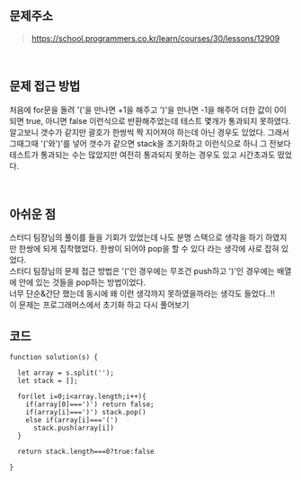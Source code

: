 ## 문제주소

> https://school.programmers.co.kr/learn/courses/30/lessons/12909

</br>

## 문제 접근 방법

처음에 for문을 돌려 '('을 만나면 +1을 해주고 ')'을 만나면 -1을 해주어 더한 값이 0이 되면 true, 아니면 false 이런식으로 반환해주었는데 테스트 몇개가 통과되지 못하였다. 알고보니 갯수가 같지만 괄호가 한쌍씩 짝 지어져야 하는데 아닌 경우도 있었다. 그래서 그때그때 '('와')'를 넣어 갯수가 같으면 stack을 초기화하고 이런식으로 하니 그 전보다 테스트가 통과되는 수는 많았지만 여전히 통과되지 못하는 경우도 있고 시간초과도 떴었다.

</br>

## 아쉬운 점

스터디 팀장님의 풀이를 들을 기회가 있었는데 나도 분명 스택으로 생각을 하기 하였지만 한쌍에 되게 집착했었다. 한쌍이 되어야 pop을 할 수 있다 라는 생각에 사로 잡혀 있었다.  
스터디 팀장님의 문제 접근 방법은 '('인 경우에는 무조건 push하고 ')'인 경우에는 배열에 안에 있는 것들을 pop하는 방법이었다.  
너무 단순&간단 했는데 동시에 왜 이런 생각까지 못하였을까라는 생각도 들었다..!!  
이 문제는 프로그래머스에서 초기화 하고 다시 풀어보기
</br>

## 코드

```
function solution(s) {

  let array = s.split('');
  let stack = [];

  for(let i=0;i<array.length;i++){
    if(array[0]===')') return false;
    if(array[i]===')') stack.pop()
    else if(array[i]==='(')
      stack.push(array[i])
  }

  return stack.length===0?true:false

}
```
